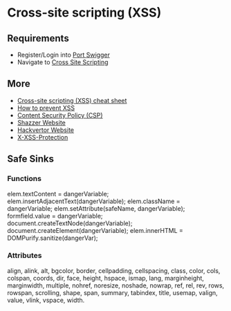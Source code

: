 # Cross-site scripting (XSS)

## Requirements

- Register/Login into [Port Swigger](https://portswigger.net/users)
- Navigate to [Cross Site Scripting](https://portswigger.net/web-security/cross-site-scripting)

## More

- [Cross-site scripting (XSS) cheat sheet](https://portswigger.net/web-security/cross-site-scripting/cheat-sheet)
- [How to prevent XSS](https://portswigger.net/web-security/cross-site-scripting/preventing)
- [Content Security Policy (CSP)](https://developer.mozilla.org/en-US/docs/Web/HTTP/CSP)
- [Shazzer Website](https://shazzer.co.uk/)
- [Hackvertor Website](https://hackvertor.co.uk/)
- [X-XSS-Protection](https://developer.mozilla.org/en-US/docs/Web/HTTP/Headers/X-XSS-Protection)

## Safe Sinks

### Functions

elem.textContent = dangerVariable;
elem.insertAdjacentText(dangerVariable);
elem.className = dangerVariable;
elem.setAttribute(safeName, dangerVariable);
formfield.value = dangerVariable;
document.createTextNode(dangerVariable);
document.createElement(dangerVariable);
elem.innerHTML = DOMPurify.sanitize(dangerVar);

### Attributes

align, alink, alt, bgcolor, border, cellpadding, cellspacing, class, color, cols, colspan, coords, dir, face, height, hspace, ismap, lang, marginheight, marginwidth, multiple, nohref, noresize, noshade, nowrap, ref, rel, rev, rows, rowspan, scrolling, shape, span, summary, tabindex, title, usemap, valign, value, vlink, vspace, width.
